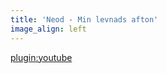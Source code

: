 ```yaml
---
title: 'Neod - Min levnads afton'
image_align: left
---
```


[plugin:youtube](https://youtu.be/Q2OmqceJn0I)